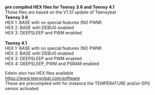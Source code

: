 
<b> pre compiled HEX files for Teensy 3.6 and Teensy 4.1</b><br>
These files are based on the V1.31 update of Teensybat
<br>
<b> Teensy 3.6 </b><br>
HEX 1: BASE with no special features (NO PWM)<br>
HEX 2: BASE with DEBUG enabled<br>
HEX 3: DEEPSLEEP and PWM enabled<br>
<br>
<b> Teensy 4.1</b><br>
HEX 1: BASE with no special features (NO PWM)<br>
HEX 2: BASE with DEBUG enabled<br>
HEX 3: DEEPSLEEP and PWM enabled<br>
HEX 4: DEEPSLEEP, PWM and PSRAM enabled<br>

Edwin also has HEX files available<br>
https://www.teensybat.com/software<br>
These are precompiled with for instance the TEMPERATURE and/or GPS sensor activated<br>

